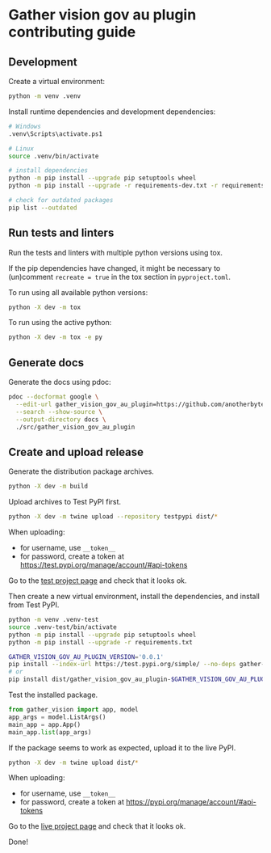 # Gather vision gov au plugin contributing guide

## Development

Create a virtual environment:

```bash
python -m venv .venv
```

Install runtime dependencies and development dependencies:

```bash
# Windows
.venv\Scripts\activate.ps1

# Linux
source .venv/bin/activate

# install dependencies
python -m pip install --upgrade pip setuptools wheel
python -m pip install --upgrade -r requirements-dev.txt -r requirements.txt

# check for outdated packages
pip list --outdated
```

## Run tests and linters

Run the tests and linters with multiple python versions using tox.

If the pip dependencies have changed, it might be necessary to 
(un)comment `recreate = true` in the tox section in `pyproject.toml`.

To run using all available python versions:

```bash
python -X dev -m tox
```

To run using the active python:

```bash
python -X dev -m tox -e py
```

## Generate docs

Generate the docs using pdoc:

```bash
pdoc --docformat google \
  --edit-url gather_vision_gov_au_plugin=https://github.com/anotherbyte-net/gather-vision/blob/main/src/gather_vision_gov_au_plugin/ \
  --search --show-source \
  --output-directory docs \
  ./src/gather_vision_gov_au_plugin
```

## Create and upload release

Generate the distribution package archives.

```bash
python -X dev -m build
```

Upload archives to Test PyPI first.

```bash
python -X dev -m twine upload --repository testpypi dist/*
```

When uploading:

- for username, use `__token__`
- for password, create a token at https://test.pypi.org/manage/account/#api-tokens

Go to the [test project page](https://test.pypi.org/project/gather-vision-gov-au-plugin) and check that it looks ok.

Then create a new virtual environment, install the dependencies, and install from Test PyPI.

```bash
python -m venv .venv-test
source .venv-test/bin/activate
python -m pip install --upgrade pip setuptools wheel
python -m pip install --upgrade -r requirements.txt

GATHER_VISION_GOV_AU_PLUGIN_VERSION='0.0.1'
pip install --index-url https://test.pypi.org/simple/ --no-deps gather-vision-gov-au-plugin==$GATHER_VISION_GOV_AU_PLUGIN_VERSION
# or
pip install dist/gather_vision_gov_au_plugin-$GATHER_VISION_GOV_AU_PLUGIN_VERSION-py3-none-any.whl
```

Test the installed package.

```python
from gather_vision import app, model
app_args = model.ListArgs()
main_app = app.App()
main_app.list(app_args)
```

If the package seems to work as expected, upload it to the live PyPI.

```bash
python -X dev -m twine upload dist/*
```

When uploading:

- for username, use `__token__`
- for password, create a token at https://pypi.org/manage/account/#api-tokens

Go to the [live project page](https://pypi.org/project/gather-vision-gov-au-plugin) and check that it looks ok.

Done!
